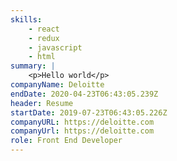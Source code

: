 ```yaml
---
skills:
    - react
    - redux
    - javascript
    - html
summary: |
    <p>Hello world</p>
companyName: Deloitte
endDate: 2020-04-23T06:43:05.239Z
header: Resume
startDate: 2019-07-23T06:43:05.226Z
companyURL: https://deloitte.com
companyUrl: https://deloitte.com
role: Front End Developer
---
```

